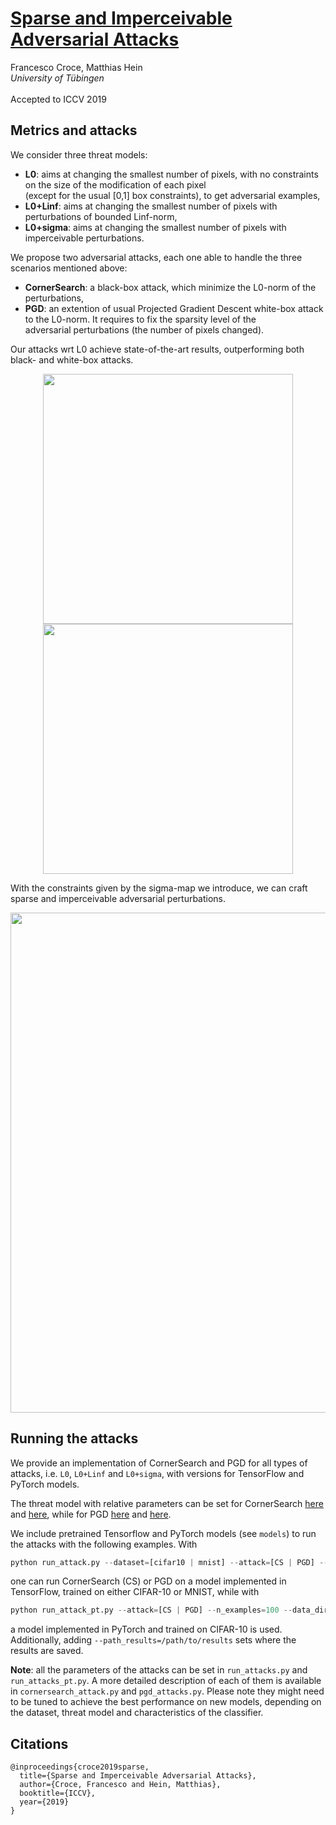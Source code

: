 # [Sparse and Imperceivable Adversarial Attacks](https://arxiv.org/abs/1909.05040)
Francesco Croce, Matthias Hein\
*University of Tübingen*\
\
Accepted to ICCV 2019

## Metrics and attacks
We consider three threat models:
+ **L0**: aims at changing the smallest number of pixels, with no constraints on the size of the modification of each pixel\
(except for the usual [0,1] box constraints), to get adversarial examples,
+ **L0+Linf**: aims at changing the smallest number of pixels with perturbations of bounded Linf-norm,
+ **L0+sigma**: aims at changing the smallest number of pixels with imperceivable perturbations.

We propose two adversarial attacks, each one able to handle the three scenarios mentioned above:
+ **CornerSearch**: a black-box attack, which minimize the L0-norm of the perturbations,
+ **PGD**: an extention of usual Projected Gradient Descent white-box attack to the L0-norm. It requires to fix the sparsity level of the\
adversarial perturbations (the number of pixels changed).

Our attacks wrt L0 achieve state-of-the-art results, outperforming both black- and white-box attacks.
<p align="center"><img src="https://github.com/fra31/sparse-imperceivable-attacks/blob/master/images/pl_robacc_mnist_3.png" width="400" \>
<img src="https://github.com/fra31/sparse-imperceivable-attacks/blob/master/images/pl_robacc_cifar10_correct_3.png" width="400">

With the constraints given by the sigma-map we introduce, we can craft sparse and imperceivable adversarial perturbations.
<p align="center"><img src="https://github.com/fra31/sparse-imperceivable-attacks/blob/master/images/img_gh_1.png" width="800">

## Running the attacks
We provide an implementation of CornerSearch and PGD for all types of attacks, i.e. `L0`, `L0+Linf` and `L0+sigma`, with versions for TensorFlow and PyTorch models.

The threat model with relative parameters can be set for CornerSearch [here](https://github.com/fra31/sparse-imperceivable-attacks/blob/2e443b84ae55ba2677173dec6bf92d0b7cebe6d5/run_attack.py#L67) and [here](https://github.com/fra31/sparse-imperceivable-attacks/blob/2e443b84ae55ba2677173dec6bf92d0b7cebe6d5/run_attack_pt.py#L54), while for PGD [here](https://github.com/fra31/sparse-imperceivable-attacks/blob/2e443b84ae55ba2677173dec6bf92d0b7cebe6d5/run_attack.py#L50) and [here](https://github.com/fra31/sparse-imperceivable-attacks/blob/2e443b84ae55ba2677173dec6bf92d0b7cebe6d5/run_attack_pt.py#L37).

We include pretrained Tensorflow and PyTorch models (see `models`) to run the attacks with the following examples. With
```python
python run_attack.py --dataset=[cifar10 | mnist] --attack=[CS | PGD] --n_examples=100 --data_dir=/path/to/data
```
one can run CornerSearch (CS) or PGD on a model implemented in TensorFlow, trained on either CIFAR-10 or MNIST, while with
```python
python run_attack_pt.py --attack=[CS | PGD] --n_examples=100 --data_dir=/path/to/data
```
a model implemented in PyTorch and trained on CIFAR-10 is used. Additionally, adding `--path_results=/path/to/results` sets where the results are saved.

**Note**: all the parameters of the attacks can be set in `run_attacks.py` and `run_attacks_pt.py`. A more detailed description of
each of them is available in `cornersearch_attack.py` and `pgd_attacks.py`. Please note they might need to be tuned to achieve the best performance on new models, depending on the dataset, threat model and characteristics of the classifier.

## Citations
```
@inproceedings{croce2019sparse,
  title={Sparse and Imperceivable Adversarial Attacks},
  author={Croce, Francesco and Hein, Matthias},
  booktitle={ICCV},
  year={2019}
}
```
